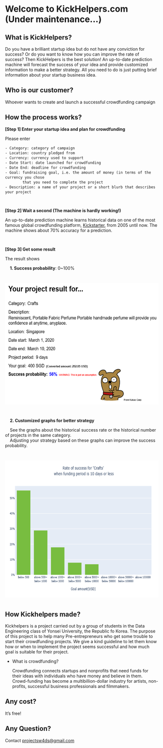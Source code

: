 Welcome to KickHelpers.com (Under maintenance...)
================

## What is KickHelpers?

Do you have a brilliant startup idea but do not have any conviction for
success? Or do you want to know how you can improve the rate of success?
Then KickHelpers is the best solution\! An up-to-date prediction machine
will forecast the success of your idea and provide customized
information to make a better strategy. All you need to do is just
putting brief information about your startup business idea.

## Who is our customer?

Whoever wants to create and launch a successful crowdfunding campaign

## How the process works?

**\[Step 1\] Enter your startup idea and plan for crowdfunding**

Please enter

    - Category: category of campaign
    - Location: country pledged from
    - Currency: currency used to support
    - Date Start: date launched for crowdfunding
    - Date End: deadline for crowdfunding
    - Goal: fundraising goal, i.e. the amount of money (in terms of the currency you chose
            that you need to complete the project
    - Description: a name of your project or a short blurb that describes your project

<br/>

**\[Step 2\] Wait a second (The machine is hardly working\!)**

An up-to-date prediction machine learns historical data on one of the
most famous global crowdfunding platform,
[Kickstarter](https://www.kickstarter.com), from 2005 until now. The
machine shows about 70% accuracy for a prediction.

<br/>

**\[Step 3\] Get some result**

The result shows

   &nbsp;&nbsp;&nbsp;&nbsp;**1.  Success probability**: 0\~100%

   
   <p align="center" style="margin: 40px 0;">
   <img src="/image/result_sample.PNG" width="550px" height="400px"></img><br/>
   </p>
   
  &nbsp;&nbsp;&nbsp;&nbsp;**2.  Customized graphs for better strategy**

   &nbsp;&nbsp;&nbsp;&nbsp;See the graphs about the historical success rate or the historical
    number of projects in the same category.<br/>
    &nbsp;&nbsp;&nbsp;&nbsp;Adjusting your strategy based
    on these graphs can improve the success probability.

   
   <p align="center" style="margin: 40px 0;">
   <img src="/image/graph_sample.PNG" width="600px" height="450px"></img><br/>
   </p>

## How Kickhelpers made?

Kickhelpers is a project carried out by a group of students in the Data
Engineering class of Yonsei University, the Republic fo Korea. The
purpose of this project is to help many Pre-entrepreneurs who get some
trouble to start their crowdfunding projects. We give a kind guideline
to let them know how or when to implement the project seems successful
and how much goal is suitable for their project.

  - What is crowdfunding? 
    
    Crowdfunding connects startups and nonprofits
    that need funds for their ideas with individuals who have money and
    believe in them. Crowd-funding has become a multibillion-dollar
    industry for artists, non-profits, successful business professionals
    and filmmakers.

## Any cost?

It’s free\!

## Any Question?

Contact projectsw4ds@gmail.com

